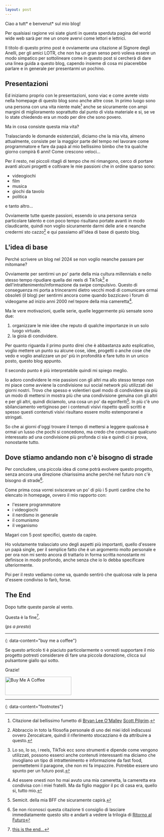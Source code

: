 ```yaml
---
layout: post
---
```


Ciao a tutt* e benvenut* sul mio blog! 

Per qualsiasi ragione voi siate giunti in questa sperduta pagina del world wide web sarà per me un onore avervi come lettori e lettrici.

Il titolo di questo primo post è ovviamente una citazione al Signore degli Anelli, per gli amici LOTR, che non ha un gran senso però voleva essere un modo simpatico per sottolineare come in questo post si cercherà di dare una linea guida a questo blog, capendo insieme di cosa mi piacerebbe parlare e in generale per presentarmi un pochino.

## Presentazioni 

Ed iniziamo proprio con le presentazioni, sono viac e come avrete visto nella homepage di questo blog sono anche altre cose.
In primo luogo sono una persona con una vita niente male[^1] anche se sicuramente con ampi margini di miglioramento soprattutto dal punto di vista materiale e si, se ve lo state chiedendo era un modo per dire che sono povero.

Ma in cosa consiste questa mia vita? 

Tralasciando le domande esistenziali, diciamo che la mia vita, almeno attualmente, consiste per la maggior parte del tempo nel lavorare come programmatore e fare da papà al mio bellissimo bimbo che tra qualche giorno compirà 6 anni! Come crescono veloci...

Per il resto, nei piccoli ritagli di tempo che mi rimangono, cerco di portare avanti alcuni progetti e coltivare le mie passioni che in ordine sparso sono:

- videogiochi 
- film
- musica
- giochi da tavolo
- politica

e tanto altro...

Ovviamente tutte queste passioni, essendo io una persona senza particolare talento e con poco tempo risultano portate avanti in modo claudicante, quindi non voglio sicuramente darmi delle arie e neanche credermi sto cazzo[^2] e qui passiamo all'idea di base di questo blog.

## L'idea di base

Perché scrivere un blog nel 2024 se non voglio neanche passare per mitomane?

Ovviamente per sentirmi un po' parte della mia cultura millennials e nello stesso tempo ripudiare quella dei reels di TikTok[^3] e dell'intrattenimento/informazione da swipe compulsivo. 
Questo di conseguenza mi porta a trincerarmi dietro vecchi modi di comunicare ormai obsoleti (il blog) per sentirmi ancora come quando bazzicavo i forum di videogame ad inizio anni 2000 nel tepore della mia cameretta[^4].

Ma le vere motivazioni, quelle serie, quelle leggermente più sensate sono due:

1. organizzare le mie idee che reputo di qualche importanze in un solo luogo virtuale.
2. la gioia di condividere.

Per quanto riguarda il primo punto direi che è abbastanza auto esplicativo, voglio mettere un punto su alcune cose, idee, progetti o anche cose che vedo e voglio analizzare un po' più in profondità e fare tutto in un unico posto, questo blog appunto.

Il secondo punto è più interpretabile quindi mi spiego meglio.

Io adoro condividere le mie passioni con gli altri ma allo stesso tempo non mi piace come avviene la condivisione sui social network più utilizzati dei giorni nostri.
Trovo che spesso e volentieri quel modo di condividere sia più un modo di mettersi in mostra più che una condivisione genuina con gli altri e per gli altri, quindi diciamolo, una cosa un po' da egoriferiti[^5].
In più c'è uno sbilanciamento vertiginoso per i contenuti visivi rispetto quelli scritti e spesso questi contenuti visivi risultano essere molto estemporanei e stringati.

So che ai giorni d'oggi trovare il tempo di mettersi a leggere qualcosa è ormai un lusso che pochi si concedono, ma credo che comunque qualcuno interessato ad una condivisione più profonda ci sia e quindi ci si prova, nonostante tutto.

## Dove stiamo andando non c'è bisogno di strade

Per concludere, una piccola idea di come potrà evolvere questo progetto, senza ancora una direzione chiarissima anche perché nel futuro non c'è bisogno di strade[^6].

Come prima cosa vorrei sviscerare un po' di più i 5 punti cardine che ho elencato in homepage, ovvero il mio rapporto con:

- l'essere programmatore
- i videogiochi
- il nerdismo in generale
- il comunismo 
- il veganismo

Magari con 5 post specifici, questo da capire.

Ho volutamente tralasciato uno degli aspetti più importanti, quello d'essere un papà single, per il semplice fatto che è un argomento molto personale e per ora non mi sento ancora di trattarlo in forma scritta nonostante mi definisce in modo profondo, anche senza che io lo debba specificare ulteriormente.

Poi per il resto vediamo come va, quando sentirò che qualcosa vale la pena d'essere condiviso lo farò, forse.

## The End 

Dopo tutte queste parole al vento.

Questa è la fine[^7].


(*ps a presto*)

---
{: data-content="buy me a coffee"}

Se questo articolo ti è piaciuto particolarmente o vorresti supportare il mio progetto potresti considerare di fare una piccola donazione, clicca sul pulsantone giallo qui sotto. 

Grazie!

<a href="https://www.buymeacoffee.com/viac" target="_blank"><img src="https://cdn.buymeacoffee.com/buttons/v2/default-yellow.png" alt="Buy Me A Coffee" style="height: 60px !important;width: 217px !important;" ></a>


---
{: data-content="footnotes"}

[^1]: Citazione dal bellissimo fumetto di [Bryan Lee O'Malley](https://it.wikipedia.org/wiki/Bryan_Lee_O%27Malley) [Scott Pilgrim](https://it.wikipedia.org/wiki/Episodi_di_Scott_Pilgrim_-_La_serie#Scott_Pilgrim._Una_vita_niente_male).
[^2]: Abbraccio in toto la filosofia personale di uno dei miei idoli indiscussi ovvero Zerocalcare, quindi il riferimento stocazziano è da attribuire a questo.
[^3]: Lo so, lo so, i reels, TikTok ecc sono strumenti e dipende come vengono utilizzati, possono esserci anche contenuti interessanti ma diciamo che invogliano un tipo di intrattenimento e informazione da fast food, permettetemi il paragone, che non mi fa impazzire. Potrebbe essere uno spunto per un futuro post.
[^4]: Ad essere onesti non ho mai avuto una mia cameretta, la cameretta era condivisa con i miei fratelli. Ma da figlio maggior il pc di casa era, quello si, tutto mio.
[^5]: Semicit. della mia BFF che sicuramente capirà.
[^6]: Se non riconosci questa citazione ti consiglio di lasciare immediatamente questo sito e andarti a vedere la trilogia di [Ritorno al Futuro](https://it.wikipedia.org/wiki/Ritorno_al_futuro_(trilogia))
[^7]: [this is the end...](https://www.youtube.com/watch?v=BXqPNlng6uI)

